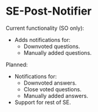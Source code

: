 # SE-Post-Notifier

Current functionality (SO only):

 * Adds notifications for:
   * Downvoted questions.
   * Manually added questions.

Planned:

  * Notifications for:
    * Downvoted answers.
    * Close voted questions.
    * Manually added answers.
  * Support for rest of SE.
